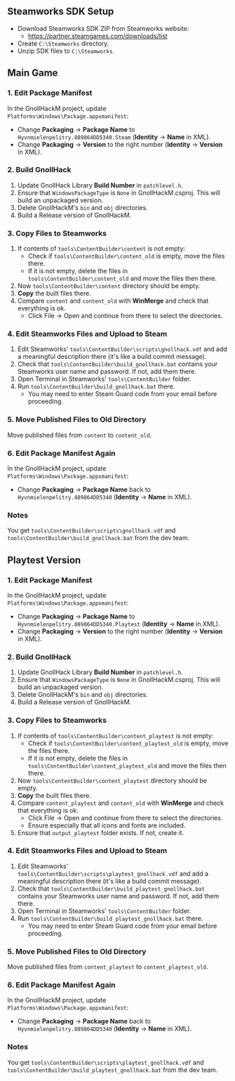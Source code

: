 ## Steamworks SDK Setup

- Download Steamworks SDK ZIP from Steamworks website:
    - https://partner.steamgames.com/downloads/list
- Create `C:\Steamworks` directory.
- Unzip SDK files to `C:\Steamworks`.

## Main Game

### 1. Edit Package Manifest 
In the GnollHackM project, update `Platforms\Windows\Package.appxmanifest`:
- Change **Packaging** → **Package Name** to `Hyvnmielenpelitry.889864DD5340.Steam` (**Identity** → **Name** in XML).
- Change **Packaging** → **Version** to the right number (**Identity** → **Version** in XML).

### 2. Build GnollHack

1. Update GnollHack Library **Build Number** in `patchlevel.h`.
2. Ensure that `WindowsPackageType` is `None` in GnollHackM.csproj. This will build an unpackaged version.
3. Delete GnollHackM's `bin` and `obj` directories.
4. Build a Release version of GnollHackM.

### 3. Copy Files to Steamworks

1. If contents of `tools\ContentBuilder\content` is not empty: 
    - Check if `tools\ContentBuilder\content_old` is empty, move the files there.
    - If it is not empty, delete the files in `tools\ContentBuilder\content_old` and move the files then there.
2. Now `tools\ContentBuilder\content` directory should be empty. 
3. **Copy** the built files there.
4. Compare `content` and `content_old` with **WinMerge** and check that everything is ok.
    - Click File → Open and continue from there to select the directories.
    

### 4. Edit Steamworks Files and Upload to Steam

1. Edit Steamworks' `tools\ContentBuilder\scripts\gnollhack.vdf` and add a meaningful description there (it's like a build commit message).
2. Check that `tools\ContentBuilder\build_gnollhack.bat` contains your Steamworks user name and password. If not, add them there.
3. Open Terminal in Steamworks' `tools\ContentBuilder` folder.
4. Run `tools\ContentBuilder\build_gnollhack.bat` there.
    - You may need to enter Steam Guard code from your email before proceeding.

### 5. Move Published Files to Old Directory

Move published files from `content` to `content_old`.

### 6. Edit Package Manifest Again

In the GnollHackM project, update `Platforms\Windows\Package.appxmanifest`:
- Change **Packaging** → **Package Name** back to `Hyvnmielenpelitry.889864DD5340` (**Identity** → **Name** in XML).

### Notes

You get `tools\ContentBuilder\scripts\gnollhack.vdf` and `tools\ContentBuilder\build_gnollhack.bat` from the dev team.


## Playtest Version

### 1. Edit Package Manifest
In the GnollHackM project, update `Platforms\Windows\Package.appxmanifest`:
- Change **Packaging** → **Package Name** to `Hyvnmielenpelitry.889864DD5340.Playtest` (**Identity** → **Name** in XML).
- Change **Packaging** → **Version** to the right number (**Identity** → **Version** in XML).

### 2. Build GnollHack

1. Update GnollHack Library **Build Number** in `patchlevel.h`.
2. Ensure that `WindowsPackageType` is `None` in GnollHackM.csproj. This will build an unpackaged version.
3. Delete GnollHackM's `bin` and `obj` directories.
4. Build a Release version of GnollHackM.

### 3. Copy Files to Steamworks

1. If contents of `tools\ContentBuilder\content_playtest` is not empty: 
    - Check if `tools\ContentBuilder\content_playtest_old` is empty, move the files there.
    - If it is not empty, delete the files in `tools\ContentBuilder\content_playtest_old` and move the files then there.
2. Now `tools\ContentBuilder\content_playtest` directory should be empty. 
3. **Copy** the built files there.
4. Compare `content_playtest` and `content_old` with **WinMerge** and check that everything is ok.
    - Click File → Open and continue from there to select the directories.
    - Ensure especially that all icons and fonts are included.
5. Ensure that `output_playtest` folder exists. If not, create it.

### 4. Edit Steamworks Files and Upload to Steam

1. Edit Steamworks' `tools\ContentBuilder\scripts\playtest_gnollhack.vdf` and add a meaningful description there (it's like a build commit message).
2. Check that `tools\ContentBuilder\build_playtest_gnollhack.bat` contains your Steamworks user name and password. If not, add them there.
3. Open Terminal in Steamworks' `tools\ContentBuilder` folder.
4. Run `tools\ContentBuilder\build_playtest_gnollhack.bat` there.
    - You may need to enter Steam Guard code from your email before proceeding.

### 5. Move Published Files to Old Directory

Move published files from `content_playtest` to `content_playtest_old`.

### 6. Edit Package Manifest Again

In the GnollHackM project, update `Platforms\Windows\Package.appxmanifest`:
- Change **Packaging** → **Package Name** back to `Hyvnmielenpelitry.889864DD5340` (**Identity** → **Name** in XML).


### Notes

You get `tools\ContentBuilder\scripts\playtest_gnollhack.vdf` and `tools\ContentBuilder\build_playtest_gnollhack.bat` from the dev team.